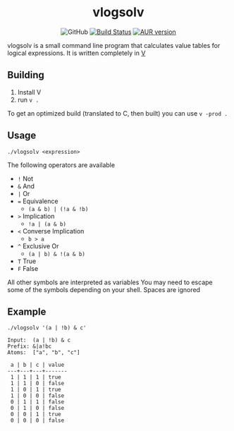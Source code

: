 # <div align=center>vlogsolv</div>

<p align=center>
	<img alt="GitHub" src="https://img.shields.io/github/license/nzbr/vlogsolv">
	<a href="https://actions-badge.atrox.dev/nzbr/vlogsolv/goto"><img alt="Build Status" src="https://img.shields.io/endpoint.svg?url=https%3A%2F%2Factions-badge.atrox.dev%2Fnzbr%2Fvlogsolv%2Fbadge&style=flat" /></a>
	<a href="https://aur.archlinux.org/packages/vlogsolv/"><img alt="AUR version" src="https://img.shields.io/aur/version/vlogsolv"></a>
</p>

vlogsolv is a small command line program that calculates value tables for logical expressions.
It is written completely in [V](https://github.com/vlang/v)

## Building

1. Install V
2. run `v .`

To get an optimized build (translated to C, then built) you can use `v -prod .`

## Usage

`./vlogsolv <expression>`

The following operators are available

- `!` Not
- `&` And
- `|` Or
- `=` Equivalence
	- `(a & b) | (!a & !b)`
- `>` Implication
	- `!a | (a & b)`
- `<` Converse Implication
	- `b > a`
- `^` Exclusive Or
	- `(a | b) & !(a & b)`
- `T` True
- `F` False

All other symbols are interpreted as variables
You may need to escape some of the symbols depending on your shell. Spaces are ignored

## Example
`./vlogsolv '(a | !b) & c'`

```
Input:	(a | !b) & c
Prefix:	&|a!bc
Atoms:	["a", "b", "c"]

 a | b | c | value
---+---+---+-------
 1 | 1 | 1 | true
 1 | 1 | 0 | false
 1 | 0 | 1 | true
 1 | 0 | 0 | false
 0 | 1 | 1 | false
 0 | 1 | 0 | false
 0 | 0 | 1 | true
 0 | 0 | 0 | false
```
